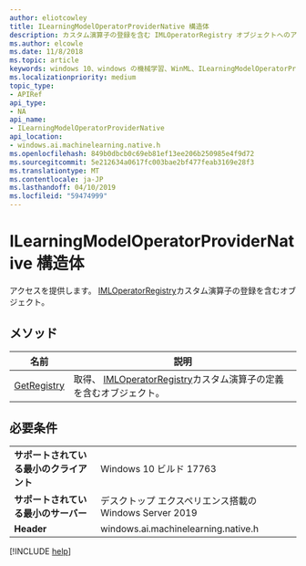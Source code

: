 ```yaml
---
author: eliotcowley
title: ILearningModelOperatorProviderNative 構造体
description: カスタム演算子の登録を含む IMLOperatorRegistry オブジェクトへのアクセスを提供します。
ms.author: elcowle
ms.date: 11/8/2018
ms.topic: article
keywords: windows 10、windows の機械学習、WinML、ILearningModelOperatorProviderNative
ms.localizationpriority: medium
topic_type:
- APIRef
api_type:
- NA
api_name:
- ILearningModelOperatorProviderNative
api_location:
- windows.ai.machinelearning.native.h
ms.openlocfilehash: 849b0dbcb0c69eb81ef13ee206b250985e4f9d72
ms.sourcegitcommit: 5e212634a0617fc003bae2bf477feab3169e28f3
ms.translationtype: MT
ms.contentlocale: ja-JP
ms.lasthandoff: 04/10/2019
ms.locfileid: "59474999"
---
```

# <a name="ilearningmodeloperatorprovidernative-struct"></a>ILearningModelOperatorProviderNative 構造体

アクセスを提供します。 [IMLOperatorRegistry](../custom-operators/IMLOperatorRegistry.md)カスタム演算子の登録を含むオブジェクト。

## <a name="methods"></a>メソッド

| 名前 | 説明 |
|------|-------------|
| [GetRegistry](ILearningModelOperatorProviderNative_GetRegistry.md) | 取得、 [IMLOperatorRegistry](../custom-operators/IMLOperatorRegistry.md)カスタム演算子の定義を含むオブジェクト。 |

## <a name="requirements"></a>必要条件

| | |
|-|-|
| **サポートされている最小のクライアント** | Windows 10 ビルド 17763 |
| **サポートされている最小のサーバー** | デスクトップ エクスペリエンス搭載の Windows Server 2019 |
| **Header** | windows.ai.machinelearning.native.h |

[!INCLUDE [help](../includes/get-help.md)]
